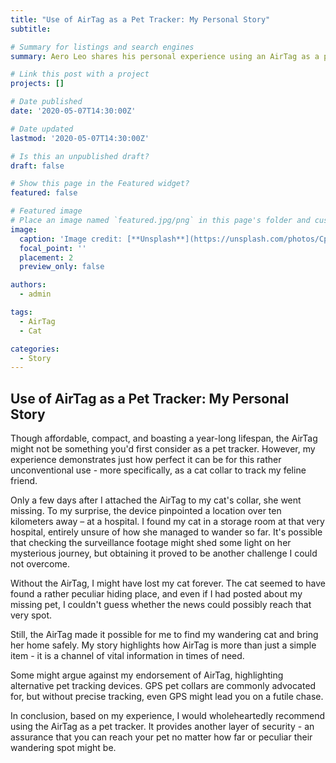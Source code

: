 ```yaml
---
title: "Use of AirTag as a Pet Tracker: My Personal Story"
subtitle: 

# Summary for listings and search engines
summary: Aero Leo shares his personal experience using an AirTag as a pet tracker. After attaching the device to his cat's collar, he was able to locate her over ten kilometers away at a hospital when she went missing. Despite alternative tracking devices like GPS collars being available, Aero Leo recommends the AirTag for its precise tracking capabilities and ability to provide vital information in times of need.

# Link this post with a project
projects: []

# Date published
date: '2020-05-07T14:30:00Z'

# Date updated
lastmod: '2020-05-07T14:30:00Z'

# Is this an unpublished draft?
draft: false

# Show this page in the Featured widget?
featured: false

# Featured image
# Place an image named `featured.jpg/png` in this page's folder and customize its options here.
image:
  caption: 'Image credit: [**Unsplash**](https://unsplash.com/photos/CpkOjOcXdUY)'
  focal_point: ''
  placement: 2
  preview_only: false

authors:
  - admin

tags:
  - AirTag
  - Cat

categories:
  - Story
---
```


## Use of AirTag as a Pet Tracker: My Personal Story

Though affordable, compact, and boasting a year-long lifespan, the AirTag might not be something you'd first consider as a pet tracker. However, my experience demonstrates just how perfect it can be for this rather unconventional use - more specifically, as a cat collar to track my feline friend.

Only a few days after I attached the AirTag to my cat's collar, she went missing. To my surprise, the device pinpointed a location over ten kilometers away – at a hospital. I found my cat in a storage room at that very hospital, entirely unsure of how she managed to wander so far. It's possible that checking the surveillance footage might shed some light on her mysterious journey, but obtaining it proved to be another challenge I could not overcome.

Without the AirTag, I might have lost my cat forever. The cat seemed to have found a rather peculiar hiding place, and even if I had posted about my missing pet, I couldn't guess whether the news could possibly reach that very spot.

Still, the AirTag made it possible for me to find my wandering cat and bring her home safely. My story highlights how AirTag is more than just a simple item - it is a channel of vital information in times of need.

Some might argue against my endorsement of AirTag, highlighting alternative pet tracking devices. GPS pet collars are commonly advocated for, but without precise tracking, even GPS might lead you on a futile chase.

In conclusion, based on my experience, I would wholeheartedly recommend using the AirTag as a pet tracker. It provides another layer of security - an assurance that you can reach your pet no matter how far or peculiar their wandering spot might be.